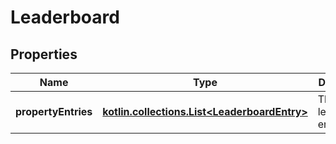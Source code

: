 
# Leaderboard

## Properties
| Name | Type | Description | Notes |
| ------------ | ------------- | ------------- | ------------- |
| **propertyEntries** | [**kotlin.collections.List&lt;LeaderboardEntry&gt;**](LeaderboardEntry.md) | The leaderboard entries. |  |




